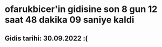 # ofarukbicer'in gidisine son 8 gun 12 saat 48 dakika 09 saniye kaldi

## Gidis tarihi: 30.09.2022 :(